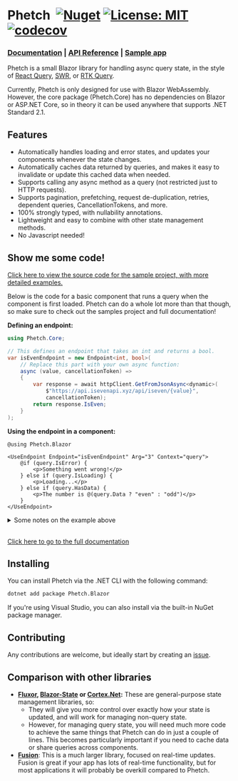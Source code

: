 # Phetch&nbsp; [![Nuget](https://img.shields.io/nuget/v/Phetch.Blazor)](https://www.nuget.org/packages/Phetch.Blazor) [![License: MIT](https://img.shields.io/badge/License-MIT-yellow.svg)](https://opensource.org/licenses/MIT) [![codecov](https://codecov.io/github/Jcparkyn/phetch/graph/badge.svg?token=S3VNHVJPD4)](https://codecov.io/github/Jcparkyn/phetch)

### [Documentation](https://jcparkyn.github.io/phetch/docs/getting-started.html) | [API Reference](https://jcparkyn.github.io/phetch/api/Phetch.Blazor.html) | [Sample app](./samples/HackerNewsClient)

Phetch is a small Blazor library for handling async query state, in the style of [React Query](https://github.com/tannerlinsley/react-query), [SWR](https://github.com/vercel/swr), or [RTK Query](https://redux-toolkit.js.org/rtk-query/overview).

Currently, Phetch is only designed for use with Blazor WebAssembly. However, the core package (Phetch.Core) has no dependencies on Blazor or ASP.NET Core, so in theory it can be used anywhere that supports .NET Standard 2.1.


## Features
- Automatically handles loading and error states, and updates your components whenever the state changes.
- Automatically caches data returned by queries, and makes it easy to invalidate or update this cached data when needed.
- Supports calling any async method as a query (not restricted just to HTTP requests).
- Supports pagination, prefetching, request de-duplication, retries, dependent queries, CancellationTokens, and more.
- 100% strongly typed, with nullability annotations.
- Lightweight and easy to combine with other state management methods.
- No Javascript needed!

## Show me some code!

[Click here to view the source code for the sample project, with more detailed examples.](https://github.com/Jcparkyn/Phetch/tree/main/samples/PhetchBlazorDemo)

Below is the code for a basic component that runs a query when the component is first loaded.
Phetch can do a whole lot more than that though, so make sure to check out the samples project and full documentation!

**Defining an endpoint:**
```cs
using Phetch.Core;

// This defines an endpoint that takes an int and returns a bool.
var isEvenEndpoint = new Endpoint<int, bool>(
    // Replace this part with your own async function:
    async (value, cancellationToken) =>
    {
        var response = await httpClient.GetFromJsonAsync<dynamic>(
            $"https://api.isevenapi.xyz/api/iseven/{value}",
            cancellationToken);
        return response.IsEven;
    }
);
```

**Using the endpoint in a component:**
```cshtml
@using Phetch.Blazor

<UseEndpoint Endpoint="isEvenEndpoint" Arg="3" Context="query">
    @if (query.IsError) {
        <p>Something went wrong!</p>
    } else if (query.IsLoading) {
        <p>Loading...</p>
    } else if (query.HasData) {
        <p>The number is @(query.Data ? "even" : "odd")</p>
    }
</UseEndpoint>
```

<details>
<summary>Some notes on the example above</summary>

- Inside the `<UseEndpoint>` component, you can use `query` to access the current state of the query. Changing the `Context` parameter will rename this object.
- By changing the `Arg` parameter, the query will automatically be re-fetched when needed.
- Normally, you would share endpoints around your application using dependency injection (see [Defining Query Endpoints](#defining-query-endpoints-recommended)).
- If you need to access the query state inside the `@code` block of a component, you can replace `<UseEndpoint/>` with the pattern described in [Using Query Objects Directly](#using-query-objects-directly).

</details>
</br>

[Click here to go to the full documentation](https://jcparkyn.github.io/phetch/docs/getting-started.html)

## Installing

You can install Phetch via the .NET CLI with the following command:

```sh
dotnet add package Phetch.Blazor
```

If you're using Visual Studio, you can also install via the built-in NuGet package manager.

## Contributing

Any contributions are welcome, but ideally start by creating an [issue](https://github.com/Jcparkyn/phetch/issues).

## Comparison with other libraries

- **[Fluxor](https://github.com/mrpmorris/Fluxor), [Blazor-State](https://github.com/TimeWarpEngineering/blazor-state) or [Cortex.Net](https://github.com/jspuij/Cortex.Net):** These are general-purpose state management libraries, so:
  - They will give you more control over exactly how your state is updated, and will work for managing non-query state.
  - However, for managing query state, you will need much more code to achieve the same things that Phetch can do in just a couple of lines. This becomes particularly important if you need to cache data or share queries across components.
- **[Fusion](https://github.com/servicetitan/Stl.Fusion)**: This is a much larger library, focused on real-time updates. Fusion is great if your app has lots of real-time functionality, but for most applications it will probably be overkill compared to Phetch.

